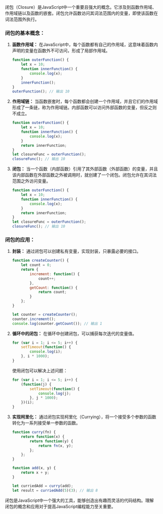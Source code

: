 闭包（Closure）是JavaScript中一个重要且强大的概念。它涉及到函数作用域、作用域链以及函数的嵌套。闭包允许函数访问其词法范围内的变量，即使该函数在词法范围外执行。

### 闭包的基本概念：

1. **函数作用域：**
   在JavaScript中，每个函数都有自己的作用域，这意味着函数内声明的变量在函数外不可访问，形成了局部作用域。

   ```javascript
   function outerFunction() {
       let x = 10;
       function innerFunction() {
           console.log(x);
       }
       innerFunction();
   }
   outerFunction(); // 输出 10
   ```

2. **作用域链：**
   当函数嵌套时，每个函数都会创建一个作用域，并且它们的作用域形成了一条链，称为作用域链。内部函数可以访问外部函数的变量，但反之则不成立。

   ```javascript
   function outerFunction() {
       let x = 10;
       function innerFunction() {
           console.log(x);
       }
       return innerFunction;
   }
   let closureFunc = outerFunction();
   closureFunc(); // 输出 10
   ```

3. **闭包：**
   当一个函数（内部函数）引用了其外部函数（外部函数）的变量，并且该内部函数在外部函数之外被调用时，就创建了一个闭包。闭包允许在其词法范围之外访问变量。

   ```javascript
   function outerFunction() {
       let x = 10;
       function innerFunction() {
           console.log(x);
       }
       return innerFunction;
   }
   let closureFunc = outerFunction();
   closureFunc(); // 输出 10
   ```

### 闭包的应用：

1. **封装：**
   通过闭包可以创建私有变量，实现封装，只暴露必要的接口。

   ```javascript
   function createCounter() {
       let count = 0;
       return {
           increment: function() {
               count++;
           },
           getCount: function() {
               return count;
           }
       };
   }

   let counter = createCounter();
   counter.increment();
   console.log(counter.getCount()); // 输出 1
   ```

2. **循环中的闭包：**
   在循环中创建闭包，可以捕获每次迭代的变量值。

   ```javascript
   for (var i = 1; i <= 5; i++) {
       setTimeout(function() {
           console.log(i);
       }, i * 1000);
   }
   ```

   使用闭包可以解决上述问题：

   ```javascript
   for (var i = 1; i <= 5; i++) {
       (function(j) {
           setTimeout(function() {
               console.log(j);
           }, j * 1000);
       })(i);
   }
   ```

3. **实现柯里化：**
   通过闭包实现柯里化（Currying），将一个接受多个参数的函数转化为一系列接受单一参数的函数。

   ```javascript
   function curry(fn) {
       return function(x) {
           return function(y) {
               return fn(x, y);
           };
       };
   }

   function add(x, y) {
       return x + y;
   }

   let curriedAdd = curry(add);
   let result = curriedAdd(5)(3); // 输出 8
   ```

闭包是JavaScript中一个强大的工具，能够创造出有趣而灵活的代码结构。理解闭包的概念和应用对于提高JavaScript编程能力至关重要。
